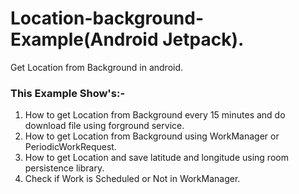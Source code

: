 # Location-background-Example(Android Jetpack).
Get Location from Background in android.

### This Example Show's:-
1) How to get Location from Background every 15 minutes and do download file using forground service.
2) How to get Location from Background using WorkManager or PeriodicWorkRequest.
3) How to get Location and save latitude and longitude using room persistence library.
4) Check if Work is Scheduled or Not in WorkManager.
